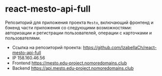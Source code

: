 # react-mesto-api-full
Репозиторий для приложения проекта `Mesto`, включающий фронтенд и бэкенд части приложения со следующими возможностями: авторизации и регистрации пользователей, операции с карточками и пользователями.

- Ссылка на репозиторий проекта: https://github.com/IzabellaCh/react-mesto-api-full
- IP 158.160.46.56
- Frontend https://mesto.edu-project.nomoredomains.club
- Backend https://api.mesto.edu-project.nomoredomains.club